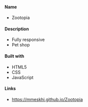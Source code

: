 #### Name

- Zootopia

#### Description

- Fully responsive
- Pet shop

#### Built with

- HTML5
- CSS
- JavaScript

#### Links

- https://mmeskhi.github.io/Zootopia
